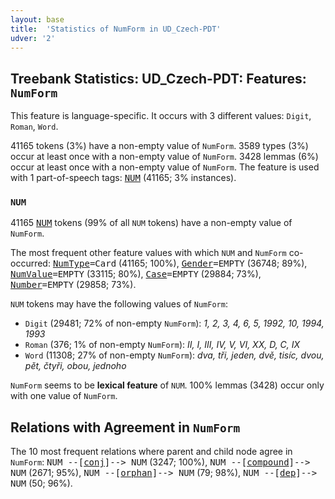 ```yaml
---
layout: base
title:  'Statistics of NumForm in UD_Czech-PDT'
udver: '2'
---
```


## Treebank Statistics: UD_Czech-PDT: Features: `NumForm`

This feature is language-specific.
It occurs with 3 different values: `Digit`, `Roman`, `Word`.

41165 tokens (3%) have a non-empty value of `NumForm`.
3589 types (3%) occur at least once with a non-empty value of `NumForm`.
3428 lemmas (6%) occur at least once with a non-empty value of `NumForm`.
The feature is used with 1 part-of-speech tags: <tt><a href="cs_pdt-pos-NUM.html">NUM</a></tt> (41165; 3% instances).

### `NUM`

41165 <tt><a href="cs_pdt-pos-NUM.html">NUM</a></tt> tokens (99% of all `NUM` tokens) have a non-empty value of `NumForm`.

The most frequent other feature values with which `NUM` and `NumForm` co-occurred: <tt><a href="cs_pdt-feat-NumType.html">NumType</a></tt><tt>=Card</tt> (41165; 100%), <tt><a href="cs_pdt-feat-Gender.html">Gender</a></tt><tt>=EMPTY</tt> (36748; 89%), <tt><a href="cs_pdt-feat-NumValue.html">NumValue</a></tt><tt>=EMPTY</tt> (33115; 80%), <tt><a href="cs_pdt-feat-Case.html">Case</a></tt><tt>=EMPTY</tt> (29884; 73%), <tt><a href="cs_pdt-feat-Number.html">Number</a></tt><tt>=EMPTY</tt> (29858; 73%).

`NUM` tokens may have the following values of `NumForm`:

* `Digit` (29481; 72% of non-empty `NumForm`): <em>1, 2, 3, 4, 6, 5, 1992, 10, 1994, 1993</em>
* `Roman` (376; 1% of non-empty `NumForm`): <em>II, I, III, IV, V, VI, XX, D, C, IX</em>
* `Word` (11308; 27% of non-empty `NumForm`): <em>dva, tři, jeden, dvě, tisíc, dvou, pět, čtyři, obou, jednoho</em>

`NumForm` seems to be **lexical feature** of `NUM`. 100% lemmas (3428) occur only with one value of `NumForm`.

## Relations with Agreement in `NumForm`

The 10 most frequent relations where parent and child node agree in `NumForm`:
<tt>NUM --[<tt><a href="cs_pdt-dep-conj.html">conj</a></tt>]--> NUM</tt> (3247; 100%),
<tt>NUM --[<tt><a href="cs_pdt-dep-compound.html">compound</a></tt>]--> NUM</tt> (2671; 95%),
<tt>NUM --[<tt><a href="cs_pdt-dep-orphan.html">orphan</a></tt>]--> NUM</tt> (79; 98%),
<tt>NUM --[<tt><a href="cs_pdt-dep-dep.html">dep</a></tt>]--> NUM</tt> (50; 96%).

